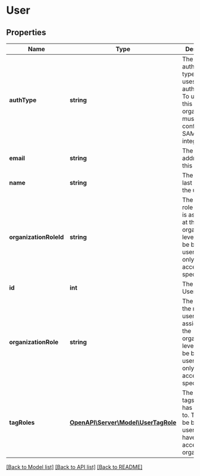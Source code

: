 # User

## Properties
Name | Type | Description | Notes
------------ | ------------- | ------------- | -------------
**authType** | **string** | The authentication type the user uses to authenticate. To use SAML this organization must have a configured SAML integration. | 
**email** | **string** | The email address of this user. | 
**name** | **string** | The first and last name of the user. | [optional] 
**organizationRoleId** | **string** | The id of the role the user is assigned to at the organization level. This will be blank for users that only have access to specific tags. | [optional] 
**id** | **int** | The ID of the User record. | [optional] 
**organizationRole** | **string** | The name of the role the user is assigned to at the organization level. This will be blank for users that only have access to specific tags. | [optional] 
**tagRoles** | [**OpenAPI\Server\Model\UserTagRole**](UserTagRole.md) | The specific tags this user has access to. This will be blank for users that have full access to the organization. | [optional] 

[[Back to Model list]](../README.md#documentation-for-models) [[Back to API list]](../README.md#documentation-for-api-endpoints) [[Back to README]](../README.md)


